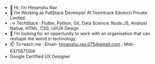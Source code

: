 - 👋 Hi, I’m Himanshu Rav 
- 🌱 I’m Working as FullStack Developer At Testntrack Edutech Private Limited.
- :->  TechStack : Flutter, Python, Git, Data Science, Node.JS, Android Native, HTML, CSS, UI/UX Design
- 💞️ I’m looking for an oppertunity to work with an organisation that can reshape the world in technology.
- 📫 To reach me : Email- himanshu.rao.075@gmail.com , Mob- 6375671309
- Google Certified UX Designer

<!---
himanshurao075/himanshurao075 is a ✨ special ✨ repository because its `README.md` (this file) appears on your GitHub profile.
You can click the Preview link to take a look at your changes.
--->
